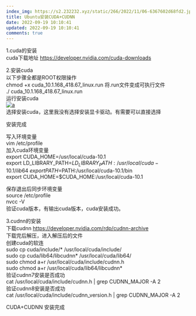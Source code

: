 ```yaml
---
index_img: https://s2.232232.xyz/static/266/2022/11/06-6367602d68fd2.jpg
title: Ubuntu安装CUDA+CUDNN
date: 2022-09-19 10:10:41
updated: 2022-09-19 10:10:41
comments: true
---
```

<!--StartFragment-->

1.cuda的安装\
cuda下载地址 <https://developer.nvidia.com/cuda-downloads>

2.安装cuda\
以下步骤全都是ROOT权限操作\
chmod +x cuda_10.1.168_418.67_linux.run 将.run文件变成可执行文件\
./ cuda_10.1.168_418.67_linux.run\
运行安装cuda\
[![a](http://images5.10qianwan.com/10qianwan/20200731/b_0_202007310359113817.jpg "a")](http://images5.10qianwan.com/10qianwan/20200731/b_0_202007310359113817.jpg)\
选择安装cuda，这里我没有选择安装显卡驱动。有需要可以直接选择

安装完成

写入环境变量\
vim /etc/profile\
加入cuda环境变量\
export CUDA_HOME=/usr/local/cuda-10.1\
export LD_LIBRARY_PATH=$LD_LIBRARY_PATH:/usr/local/cuda-10.1/lib64\
export PATH=$PATH:/usr/local/cuda-10.1/bin\
export CUDA_HOME=$CUDA_HOME:/usr/local/cuda-10.1

保存退出后同步环境变量\
source /etc/profile\
nvcc -V\
验证cuda版本，有输出cuda版本，cuda安装成功。

3.cudnn的安装\
下载cudnn <https://developer.nvidia.com/rdp/cudnn-archive>\
下载完后解压，进入解压后的文件\
创建cuda的软连\
sudo cp cuda/include/* /usr/local/cuda/include/\
sudo cp cuda/lib64/libcudnn* /usr/local/cuda/lib64/\
sudo chmod a+r /usr/local/cuda/include/cudnn.h\
sudo chmod a+r /usr/local/cuda/lib64/libcudnn*\
验证cudnn7安装是否成功\
cat /usr/local/cuda/include/cudnn.h | grep CUDNN_MAJOR -A 2\
验证cudnn8安装是否成功\
cat /usr/local/cuda/include/cudnn_version.h | grep CUDNN_MAJOR -A 2

CUDA+CUDNN 安装完成

<!--EndFragment-->